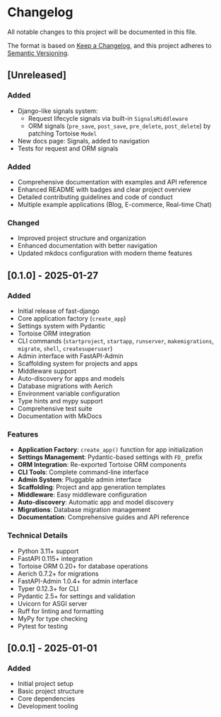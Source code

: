 # Changelog

All notable changes to this project will be documented in this file.

The format is based on [Keep a Changelog](https://keepachangelog.com/en/1.0.0/),
and this project adheres to [Semantic Versioning](https://semver.org/spec/v2.0.0.html).

## [Unreleased]

### Added
- Django-like signals system:
  - Request lifecycle signals via built-in `SignalsMiddleware`
  - ORM signals (`pre_save`, `post_save`, `pre_delete`, `post_delete`) by patching Tortoise `Model`
- New docs page: Signals, added to navigation
- Tests for request and ORM signals

### Added
- Comprehensive documentation with examples and API reference
- Enhanced README with badges and clear project overview
- Detailed contributing guidelines and code of conduct
- Multiple example applications (Blog, E-commerce, Real-time Chat)

### Changed
- Improved project structure and organization
- Enhanced documentation with better navigation
- Updated mkdocs configuration with modern theme features

## [0.1.0] - 2025-01-27

### Added
- Initial release of fast-django
- Core application factory (`create_app`)
- Settings system with Pydantic
- Tortoise ORM integration
- CLI commands (`startproject`, `startapp`, `runserver`, `makemigrations`, `migrate`, `shell`, `createsuperuser`)
- Admin interface with FastAPI-Admin
- Scaffolding system for projects and apps
- Middleware support
- Auto-discovery for apps and models
- Database migrations with Aerich
- Environment variable configuration
- Type hints and mypy support
- Comprehensive test suite
- Documentation with MkDocs

### Features
- **Application Factory**: `create_app()` function for app initialization
- **Settings Management**: Pydantic-based settings with `FD_` prefix
- **ORM Integration**: Re-exported Tortoise ORM components
- **CLI Tools**: Complete command-line interface
- **Admin System**: Pluggable admin interface
- **Scaffolding**: Project and app generation templates
- **Middleware**: Easy middleware configuration
- **Auto-discovery**: Automatic app and model discovery
- **Migrations**: Database migration management
- **Documentation**: Comprehensive guides and API reference

### Technical Details
- Python 3.11+ support
- FastAPI 0.115+ integration
- Tortoise ORM 0.20+ for database operations
- Aerich 0.7.2+ for migrations
- FastAPI-Admin 1.0.4+ for admin interface
- Typer 0.12.3+ for CLI
- Pydantic 2.5+ for settings and validation
- Uvicorn for ASGI server
- Ruff for linting and formatting
- MyPy for type checking
- Pytest for testing

## [0.0.1] - 2025-01-01

### Added
- Initial project setup
- Basic project structure
- Core dependencies
- Development tooling
